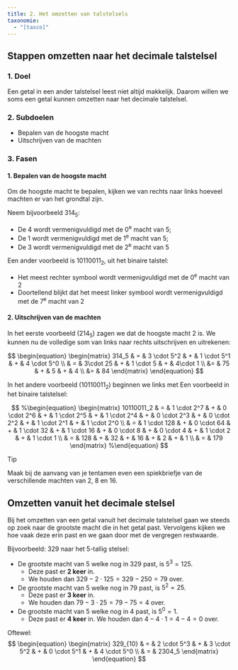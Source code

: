 ```yaml
---
title: 2. Het omzetten van talstelsels
taxonomie:
  - "[taxco]"
---
```




## Stappen omzetten naar het decimale talstelsel

### 1. Doel

Een getal in een ander talstelsel leest niet altijd makkelijk. Daarom
willen we soms een getal kunnen omzetten naar het decimale talstelsel.

### 2. Subdoelen

- Bepalen van de hoogste macht
- Uitschrijven van de machten

### 3. Fasen

#### 1. Bepalen van de hoogste macht

Om de hoogste macht te bepalen, kijken we van rechts naar links hoeveel machten er van het grondtal zijn.

Neem bijvoorbeeld $314_5$:
- De 4 wordt vermenigvuldigd met de 0<sup>e</sup> macht van 5;
- De 1 wordt vermenigvuldigd met de 1<sup>e</sup> macht van 5;
- De 3 wordt vermenigvuldigd met de 2<sup>e</sup> macht van 5

Een ander voorbeeld is $10110011_2$, uit het binaire talstel:
- Het meest rechter symbool  wordt vermenigvuldigd met de
  0<sup>e</sup> macht van 2
- Doortellend blijkt dat het meest linker symbool wordt
  vermenigvuldigd met de 7<sup>e</sup> macht van 2

#### 2. Uitschrijven van de machten

In het eerste voorbeeld ($214_5$) zagen we dat de hoogste macht 2 is.
We kunnen nu de volledige som van links naar rechts uitschrijven en
uitrekenen:

$$
\begin{equation}
\begin{matrix}
314_5 & = & 3 \cdot 5^2 & + & 1 \cdot 5^1 & + & 4 \cdot 5^0 \\
& = & 3\cdot 25 & + & 1 \cdot 5 & + & 4\cdot 1 \\
&= & 75 & + & 5 & + & 4 \\
&= & 84
\end{matrix}
\end{equation}
$$

In het andere voorbeeld ($10110011_2$) beginnen we links met 
Een voorbeeld in het binaire talstelsel:

$$
%\begin{equation}
\begin{matrix}
10110011_2 & = & 
  1 \cdot 2^7 & + & 0 \cdot 2^6 & + & 1 \cdot 2^5 & + & 1 \cdot 2^4 & + &
  0 \cdot 2^3 & + & 0 \cdot 2^2 & + & 1 \cdot 2^1 & + & 1 \cdot 2^0 \\
& = &
  1 \cdot 128 & + & 0 \cdot 64 & + & 1 \cdot 32 & + & 1 \cdot 16 & + &
  0 \cdot 8 & + & 0 \cdot 4 & + & 1 \cdot 2 & + & 1 \cdot 1 \\
& = & 128 & + & 32 & + & 16 & + & 2 & + & 1 \\
& = & 179
\end{matrix}
%\end{equation}
$$


> [!TIP]
> Maak bij de aanvang van je tentamen even een spiekbriefje van de verschillende machten van 2, 8 en 16.

## Omzetten vanuit het decimale stelsel

Bij het omzetten van een getal vanuit het decimale talstelsel gaan we
steeds op zoek naar de grootste macht die in het getal past.
Vervolgens kijken we hoe vaak deze erin past en we gaan door met de
vergregen restwaarde.

Bijvoorbeeld: 329 naar het 5-tallig stelsel:

- De grootste macht van 5 welke nog in 329 past, is $5^3=125$.
  - Deze past er **2 keer** in.
  - We houden dan $329-2\cdot 125 = 329-250 = 79$ over.
- De grootste macht van 5 welke nog in 79 past, is $5^2=25$.
  - Deze past er **3 keer** in.
  - We houden dan $79-3\cdot 25 = 79 - 75 = 4$ over.
- De grootste macht van 5 welke nog in 4 past, is $5^0=1$.
  - Deze past er **4 keer** in. We houden dan $4-4\cdot 1 = 4 - 4 = 0$ over.

Oftewel:
$$
\begin{equation}
\begin{matrix}
329_{10} & = & 2 \cdot 5^3 & + & 3 \cdot 5^2 & + & 0 \cdot 5^1 & + & 4 \cdot 5^0 \\
& = & 2304_5
\end{matrix}
\end{equation}
$$
